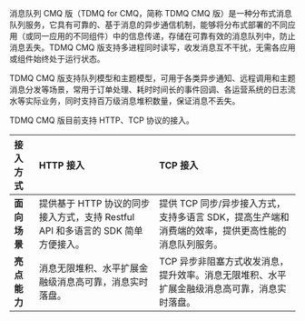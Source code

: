 消息队列 CMQ 版（TDMQ for CMQ，简称 TDMQ CMQ 版）是一种分布式消息队列服务，它具有可靠的、基于消息的异步通信机制，能够将分布式部署的不同应用（或同一应用的不同组件）中的信息传递，存储在可靠有效的消息队列中，防止消息丢失。TDMQ CMQ 版支持多进程同时读写，收发消息互不干扰，无需各应用或组件始终处于运行状态。

TDMQ CMQ 版支持队列模型和主题模型，可用于各类异步通知、远程调用和主题消息分发等场景，常用于订单处理、耗时时间长的事件回调、各运营系统的日志流水等实际业务，同时支持百万级消息堆积数量，保证消息不丢失。

TDMQ CMQ 版目前支持 HTTP、TCP 协议的接入。


| 接入方式     | HTTP 接入                                                    | TCP 接入                                                     |
| :----------- | :----------------------------------------------------------- | :----------------------------------------------------------- |
| **面向场景** | 提供基于 HTTP 协议的同步接入方式，支持 Restful API 和多语言的 SDK 简单方便接入。 | 提供 TCP 同步/异步接入方式，支持多语言 SDK，提高生产端和消费端的效率，提供更高性能的消息队列服务。 |
| **亮点能力** | 消息无限堆积、水平扩展金融级消息高可靠，消息实时落盘。       | TCP 异步非阻塞方式收发消息，提升效率。消息无限堆积、水平扩展金融级消息高可靠，消息实时落盘。 |

